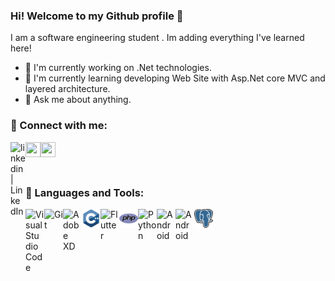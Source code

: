 ### Hi! Welcome to my Github profile 👋

I am a software engineering student . Im adding everything I've learned here!                                                                                            
- 🔭 I'm currently working on .Net technologies.
- 🌱 I'm currently learning developing Web Site with Asp.Net core MVC and layered architecture.
- 💬 Ask me about anything.

### 📩 Connect with me:

[<img align="left" alt="linkedin | LinkedIn" width="24px" src="https://raw.githubusercontent.com/peterthehan/peterthehan/master/assets/linkedin.svg" />][linkedin]
[<img align="left" height="24" width="24" src="https://cdn.jsdelivr.net/npm/simple-icons@v4/icons/instagram.svg" />][instagram]
[<img align="left" height="24" width="24" src="https://cdn.jsdelivr.net/npm/simple-icons@v4/icons/gmail.svg" />][gmail]


<br />


[instagram]: https://www.instagram.com/mahmutegribck
[linkedin]: https://www.linkedin.com/in/mahmutegribacak/
[gmail]: mailto:megribck01@gmail.com
<br />

### 🔧 Languages and Tools:

<img align="left" alt="Visual Studio Code" width="30px" src="https://profilinator.rishav.dev/skills-assets/html5-original-wordmark.svg" />
<img align="left" alt="Git" width="30px" src="https://profilinator.rishav.dev/skills-assets/css3-original-wordmark.svg" />
<img align="left" alt="Adobe XD" width="30px" src="https://profilinator.rishav.dev/skills-assets/bootstrap-plain.svg" />
<img align="left" alt="GitHub" width="30px" src="https://raw.githubusercontent.com/github/explore/cebd63002168a05a6a642f309227eefeccd92950/topics/cpp/cpp.png" />
<img align="left" alt="Flutter" width="30px" src="https://cdn.jsdelivr.net/gh/devicons/devicon/icons/javascript/javascript-original.svg" />
<img align="left" alt="Flutter" width="30px" src="https://raw.githubusercontent.com/github/explore/cebd63002168a05a6a642f309227eefeccd92950/topics/php/php.png" />
<img align="left" alt="Python" width="30px" src="https://profilinator.rishav.dev/skills-assets/dotnetcore.png" />
<img align="left" alt="Android" width="30px" src="https://cdn.jsdelivr.net/gh/devicons/devicon/icons/vscode/vscode-original.svg" />
<img align="left" alt="Android" width="30px" src="https://iconape.com/wp-content/files/lf/371619/svg/371619.svg" />
<img align="left" alt="Android" width="30px" src="https://raw.githubusercontent.com/github/explore/80688e429a7d4ef2fca1e82350fe8e3517d3494d/topics/postgresql/postgresql.png" />


<br />





